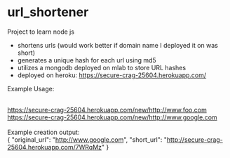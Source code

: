 # url_shortener

Project to learn node js <br />
* shortens urls (would work better if domain name I deployed it on was short)
* generates a unique hash for each url using md5
* utilizes a mongodb deployed on mlab to store URL hashes <br/>
* deployed on heroku: https://secure-crag-25604.herokuapp.com/ <br/>

Example Usage: <br/> <br/>

https://secure-crag-25604.herokuapp.com/new/http://www.foo.com <br/>
https://secure-crag-25604.herokuapp.com/new/http://www.google.com <br /><br/>
Example creation output: <br/>
{ "original_url": "http://www.google.com", "short_url": "http://secure-crag-25604.herokuapp.com/7WRqMz" }
